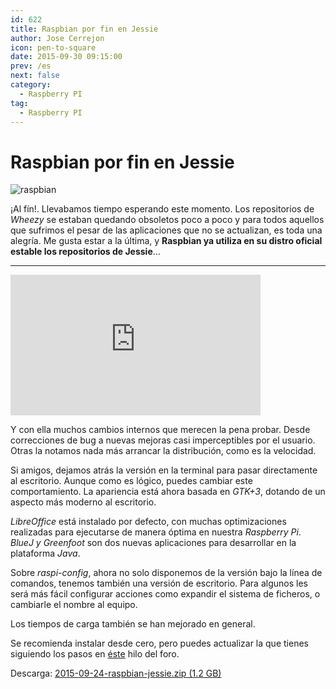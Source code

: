 ```yaml
---
id: 622
title: Raspbian por fin en Jessie
author: Jose Cerrejon
icon: pen-to-square
date: 2015-09-30 09:15:00
prev: /es
next: false
category:
  - Raspberry PI
tag:
  - Raspberry PI
---
```


# Raspbian por fin en Jessie

![raspbian](/images/raspbian.jpg)

¡Al fín!. Llevabamos tiempo esperando este momento. Los repositorios de *Wheezy* se estaban quedando obsoletos poco a poco y para todos aquellos que sufrimos el pesar de las aplicaciones que no se actualizan, es toda una alegría. Me gusta estar a la última, y **Raspbian ya utiliza en su distro oficial estable los repositorios de Jessie**...

- - -
<iframe width="400" height="225" src="https://www.youtube.com/embed/vlrN8_JQ5kc?rel=0&amp;showinfo=0" frameborder="0" allowfullscreen></iframe>

Y con ella muchos cambios internos que merecen la pena probar. Desde correcciones de bug a nuevas mejoras casi imperceptibles por el usuario. Otras la notamos nada más arrancar la distribución, como es la velocidad.

Si amigos, dejamos atrás la versión en la terminal para pasar directamente al escritorio. Aunque como es lógico, puedes cambiar este comportamiento. La apariencia está ahora basada en *GTK+3*, dotando de un aspecto más moderno al escritorio.

*LibreOffice* está instalado por defecto, con muchas optimizaciones realizadas para ejecutarse de manera óptima en nuestra *Raspberry Pi*. *BlueJ y Greenfoot* son dos nuevas aplicaciones para desarrollar en la plataforma *Java*.

Sobre *raspi-config*, ahora no solo disponemos de la versión bajo la línea de comandos, tenemos también una versión de escritorio. Para algunos les será más fácil configurar acciones como expandir el sistema de ficheros, o cambiarle el nombre al equipo.

Los tiempos de carga también se han mejorado en general.

Se recomienda instalar desde cero, pero puedes actualizar la que tienes siguiendo los pasos en [éste](https://www.raspberrypi.org/forums/viewtopic.php?f=66&t=121880) hilo del foro.

Descarga: [2015-09-24-raspbian-jessie.zip (1.2 GB)](https://www.raspberrypi.org/downloads/)

